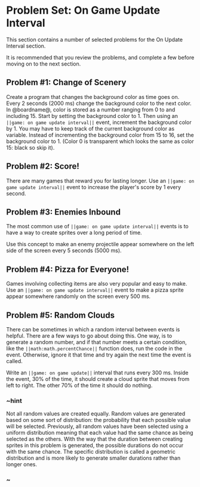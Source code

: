 # Problem Set: On Game Update Interval

This section contains a number of selected problems for the On Update Interval section.

It is recommended that you review the problems, and complete a few before moving on to the next section.

## Problem #1: Change of Scenery

Create a program that changes the background color as time goes on. Every 2 seconds (2000 ms) change the background color to the next color. In @boardname@, color is stored as a number ranging from 0 to and including 15. Start by setting the background color to 1. Then using an ``||game: on game update interval||`` event, increment the background color by 1. You may have to keep track of the current background color as variable. Instead of incrementing the background color from 15 to 16, set the background color to 1. (Color 0 is transparent which looks the same as color 15: black so skip it).

## Problem #2: Score!

There are many games that reward you for lasting longer. Use an ``||game: on game update interval||`` event to increase the player's score by 1 every second.

## Problem #3: Enemies Inbound

The most common use of ``||game: on game update interval||`` events is to have a way to create sprites over a long period of time. 

Use this concept to make an enemy projectile appear somewhere on the left side of the screen every 5 seconds (5000 ms).

## Problem #4: Pizza for Everyone!

Games involving collecting items are also very popular and easy to make. Use an ``||game: on game update interval||`` event to make a pizza sprite appear somewhere randomly on the screen every 500 ms.

## Problem #5: Random Clouds

There can be sometimes in which a random interval between events is helpful. There are a few ways to go about doing this. One way, is to generate a random number, and if that number meets a certain condition, like the ``||math:math.percentChance||`` function does, run the code in the event. Otherwise, ignore it that time and try again the next time the event is called. 

Write an ``||game: on game update||`` interval that runs every 300 ms. Inside the event, 30% of the time, it should create a cloud sprite that moves from left to right. The other 70% of the time it should do nothing.

### ~hint

Not all random values are created equally. Random values are generated based on some sort of distribution: the probability that each possible value will be selected. Previously, all random values have been selected using a uniform distribution meaning that each value had the same chance as being selected as the others. With the way that the duration between creating sprites in this problem is generated, the possible durations do not occur with the same chance. The specific distribution is called a geometric distribution and is more likely to generate smaller durations rather than longer ones.

### ~